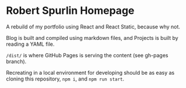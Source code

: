 # Robert Spurlin Homepage

A rebuild of my portfolio using React and React Static, because why not.

Blog is built and compiled using markdown files, and Projects is built by reading a YAML file.

`/dist/` is where GitHub Pages is serving the content (see gh-pages branch).

Recreating in a local environment for developing should be as easy as cloning this repository, `npm i`, and `npm run start`. 
